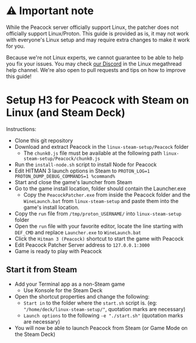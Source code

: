 # ⚠️ Important note
While the Peacock server officially support Linux, the patcher does not officially support Linux/Proton.
This guide is provided as is, it may not work with everyone's Linux setup and may require extra changes to make it work for you.

Because we're not Linux experts, we cannot guarantee to be able to help you fix your issues. You may check [our Discord](https://thepeacockproject.org/discord) in the Linux megathread help channel.
We're also open to pull requests and tips on how to improve this guide!

# Setup H3 for Peacock with Steam on Linux (and Steam Deck)

Instructions:
- Clone this git repository
- Download and extract Peacock in the `linux-steam-setup/Peacock` folder
    - The `chunk0.js` file must be available at the following path `linux-steam-setup/Peacock/chunk0.js`
- Run the `install-node.sh` script to install Node for Peacock
- Edit HITMAN 3 launch options in Steam to `PROTON_LOG=1 PROTON_DUMP_DEBUG_COMMANDS=1 %command%`
- Start and close the game's launcher from Steam
- Go to the game install location, folder should contain the Launcher.exe
    - Copy the `PeacockPatcher.exe` from inside the Peacock folder and the `WineLaunch.bat` from `linux-steam-setup` and paste them into the game's install location.
- Copy the `run` file from `/tmp/proton_USERNAME/` into `linux-steam-setup` folder
- Open the `run` file with your favorite editor, locate the line starting with `DEF_CMD` and replace `Launcher.exe` to `WineLaunch.bat`
- Click the `Hitman 3 (Peacock)` shortcut to start the game with Peacock
- Edit Peacock Patcher Server address to `127.0.0.1:3000`
- Game is ready to play with Peacock

## Start it from Steam

- Add your Terminal app as a non-Steam game
    - Use Konsole for the Steam Deck
- Open the shortcut properties and change the following:
    - `Start in` to the folder where the `start.sh` script is. (eg: `"/home/deck/linux-steam-setup/"`, quotation marks are necessary)
    - `Launch options` to the following `-e "./start.sh"` (quotation marks are necessary)
- You will now be able to launch Peacock from Steam (or Game Mode on the Steam Deck)
